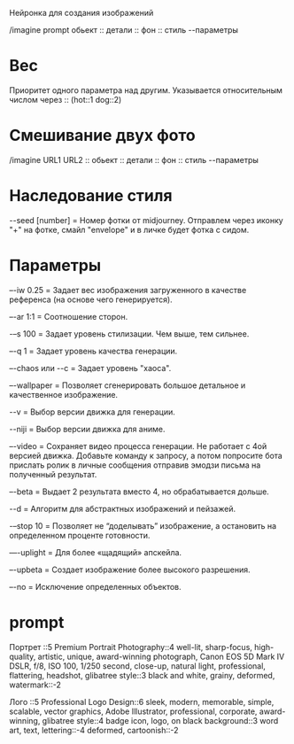 Нейронка для создания изображений

/imagine prompt обьект :: детали :: фон :: стиль --параметры

# Вес
Приоритет одного параметра над другим. Указывается относительным числом через :: (hot::1 dog::2)

# Смешивание двух фото
/imagine URL1 URL2 :: обьект :: детали :: фон :: стиль --параметры

# Наследование стиля
--seed [number] = Номер фотки от midjourney. Отправлем через иконку "+" на фотке, смайл "envelope" и в личке будет фотка с сидом.

# Параметры
–-iw 0.25 = Задает вес изображения загруженного в качестве референса (на основе чего генерируется).

–-ar 1:1 = Cоотношение сторон.

-–s 100 = Задает уровень стилизации. Чем выше, тем сильнее.

–-q 1 = Задает уровень качества генерации.

–-chaos или --c = Задает уровень "хаоса".

–-wallpaper = Позволяет сгенерировать большое детальное и качественное изображение.

--v = Выбор версии движка для генерации.

--niji = Выбор версии движка для аниме.

–-video = Сохраняет видео процесса генерации. Не работает с 4ой версией движка. Добавьте команду к запросу, а потом попросите бота прислать ролик в личные сообщения отправив эмодзи письма на полученный результат.

–-beta = Выдает 2 результата вместо 4, но обрабатывается дольше.

--d = Алгоритм для абстрактных изображений и пейзажей.

-–stop 10 = Позволяет не “доделывать” изображение, а остановить на определенном проценте готовности.

—-uplight = Для более «щадящий» апскейла.

–-upbeta = Создает изображение более высокого разрешения.

–-no = Исключение определенных объектов.

# prompt
Портрет
::5 Premium Portrait Photography::4 well-lit, sharp-focus, high-quality, artistic, unique, award-winning photograph, Canon EOS 5D Mark IV DSLR, f/8, ISO 100, 1/250 second, close-up, natural light, professional, flattering, headshot, glibatree style::3 black and white, grainy, deformed, watermark::-2

Лого
::5 Professional Logo Design::6 sleek, modern, memorable, simple, scalable, vector graphics, Adobe Illustrator, professional, corporate, award-winning, glibatree style::4 badge icon, logo, on black background::3 word art, text, lettering::-4 deformed, cartoonish::-2
